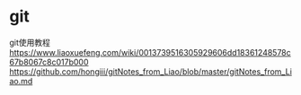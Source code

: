 # git
git使用教程
https://www.liaoxuefeng.com/wiki/0013739516305929606dd18361248578c67b8067c8c017b000
https://github.com/hongiii/gitNotes_from_Liao/blob/master/gitNotes_from_Liao.md
